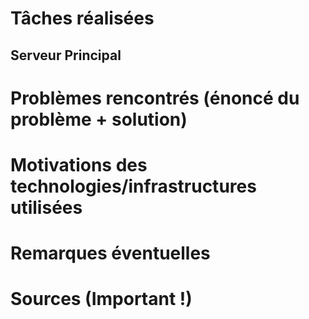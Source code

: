 # Tâches réalisées

## Serveur Principal

# Problèmes rencontrés (énoncé du problème + solution)


# Motivations des technologies/infrastructures utilisées


# Remarques éventuelles


# Sources (Important !)

